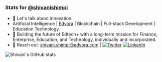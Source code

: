 ### Stats for [@shivanishimpi](https://github.com/shivanishimpi/)

- 🚀 Let's talk about innovation.
- Artificial Intelligence | [Edvora](https://edvora.com) | Blockchain | Full-stack Development | Education Technology.
- 🔭 Building the future of Edtech+ with a long-term mission for Finance, Enterprise, Education, and Technology, individually and incorporated.
- 🔗 Reach out: [shivani.shimpi@edvora.com](https://mailto:shivani.shimpi@edvora.com) | [![Twitter][1.2]][1] [![LinkedIn][2.2]][2]

[1.2]: https://user-images.githubusercontent.com/26264600/88994487-151cad00-d31b-11ea-8795-da01dd1f29d7.png
[2.2]: https://user-images.githubusercontent.com/26264600/88994287-99226500-d31a-11ea-9a80-a91afd654777.png

[1]: https://twitter.com/ShimpiShivani
[2]: https://www.linkedin.com/in/shivani-shimpi-5113a8170/

![Shivani's GitHub stats](https://github-readme-stats.vercel.app/api?username=shivanishimpi&show_icons=true&theme=great-gatsby) 
